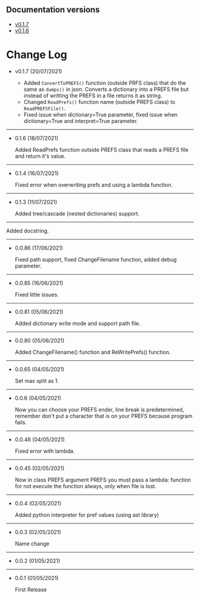 ## Documentation versions

- [v0.1.7](https://patitotective.github.io/PREFS/v0.1.7/home)
- [v0.1.6](https://patitotective.github.io/PREFS/v0.1.6/home)

# Change Log

- v0.1.7 (20/07/2021)

    - Added `ConvertToPREFS()` function (outside PRFS class) that do the same as `dumps()` in json. Converts a dictionary into a PREFS file but instead of writting the PREFS in a file returns it as string.
    - Changed `ReadPrefs()` function name (outside PREFS class) to `ReadPREFSFile()`.
    - Fixed issue when dictionary=True parameter, fixed issue when dictionary=True and interpret=True parameter.
---
- 0.1.6 (18/07/2021)

    Added ReadPrefs function outside PREFS class that reads a PREFS file and return it's value.

---

- 0.1.4 (16/07/2021)

    Fixed error when overwriting prefs and using a lambda function.

---

- 0.1.3 (11/07/2021)

    Added tree/cascade (nested dictionaries) support.

---

Added docstring.

---

- 0.0.86 (17/06/2021)

    Fixed path support, fixed ChangeFilename function, added debug parameter.

---

- 0.0.85 (16/06/2021)

    Fixed little issues.

---

- 0.0.81 (05/06/2021)

    Added dictionary write mode and support path file.

---

- 0.0.80 (05/06/2021)

    Added ChangeFilename() function and ReWritePrefs() function.

---

- 0.0.65 (04/05/2021)

    Set max split as 1.

---

- 0.0.6 (04/05/2021)

    Now you can choose your PREFS ender, line break is predetermined, remember don't put a character that is on your PREFS because program fails.

---

- 0.0.46 (04/05/2021)

    Fixed error with lambda.

---

- 0.0.45 (02/05/2021)

    Now in class PREFS argument PREFS you must pass a lambda: function for not execute the function always, only when file is lost.

---

- 0.0.4 (02/05/2021)

    Added python interpreter for pref values (using ast library)

---

- 0.0.3 (02/05/2021)

    Name change

---

- 0.0.2 (01/05/2021)

---

- 0.0.1 (01/05/2021)

    First Release
